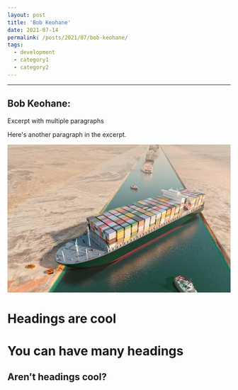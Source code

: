 ```yaml
---
layout: post
title: 'Bob Keohane'
date: 2021-07-14
permalink: /posts/2021/07/bob-keohane/
tags:
  - development
  - category1
  - category2
---
```


---
Bob Keohane: <!--more-->
---

Excerpt with multiple paragraphs

Here's another paragraph in the excerpt.


<!--more-->
<img src="evergiven.jpeg" alt="hi" class="inline"/>

Headings are cool
======

You can have many headings
======

Aren't headings cool?
------
